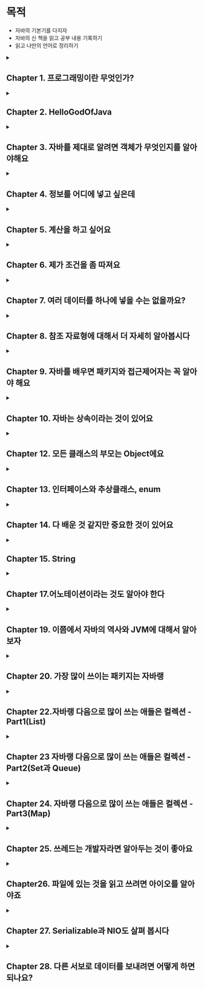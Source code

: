 # 목적

- 자바의 기본기를 다지자
- 자바의 신 책을 읽고 공부 내용 기록하기
- 읽고 나만의 언어로 정리하기

<details> 

<summary><h2> Chapter 1. 프로그래밍이란 무엇인가? </h2></summary>

- 클래스가 뭔가요?

클래스는 객체들의 정보를 갖고 있습니다. 클래스는 자바에서 가장 작은 단위로 상태와 행위를 보통 갖고 있습니다.

- 메소드가 뭔가요?

클래스 내에 행위를 정의하는 것입니다.

- 메소드의 매개 변수는 어디에 적어주나요?

메서드명 옆에 소괄호 안에 적어줍니다.

- 메소드 이름 앞에 꼭 적어 적어 줘야 하는 건 뭐죠?

반환 타입 입니다. int, String, 객체명 등이 있습니다.

- 클래스가 갖고 있어야 한다고 한 두가지가 뭐죠?

상태인 변수(들)과 행위인 메서드(들) 입니다.

- 메소드에서 결과를 돌려주려면 어떤 예약어를 사용해야 하나요?

return 변수명 혹은 식 을 통해 돌려줍니다. 다만 void일 경우 반환 값이 없는 것이기 때문에 return을 적지 않습니다.

</details>

<details>

<summary><h2>Chapter 2. HelloGodOfJava</h2></summary>

- main() 메소드의 메소드 이름 앞에는 어떤 예약어들이 들어 가나요? (순서대로 쓰세요)

public static void

- main() 메소드의 매개변수에는 어떤 값이 들어가나요?

(Strings[] args)

- 만약 여러분들이 만든 클래스에 main() 메소드가 없다면, java 명령어로 그 클래스를 수행할 수 있나요?

아니요

- System.out.println() 메소드는 어떤 용도로 사용하나요?

콘솔에 출력하기 위해 사용합니다.

- System.out.print() 메소드는 System.out.println() 메소드와 어떤 차이가 있나요?

println은 마지막에 \n 이 포함되어 있으며 println() 메서드가 여러개 enter누른것처럼 콘솔에 출력되지만, print()는 여러개가 있어도 콘솔에 한줄로 출력됩니다.

- // 는 무엇을 하는데 사용하는 기호인가요?

한줄 주석

- /* 로 시작하고, */로 끝나는 사이에 있는 소스들을 어떻게 되나요?

/*으로 시작하여 */으로 끝나는 주석은 블록 주석으로, 해당 블록 내의 모든 내용은 무시된다.

- 메소드를 선언할 때 반드시 꼭 있어야 하는 세가지는 무엇인가요?

리턴 타입, 메소드 이름, 메소드 내용

</details>

<details>

<summary><h2>Chapter 3. 자바를 제대로 알려면 객체가 무엇인지를 알아야해요</h2></summary>
- 클래스와 객체의 차이점을 말해 주세요

클래스는 청사진으로 자바에서 가장 작은 단위입니다. 이 클래스를 new 생성자를 통해 생성한 것을 객체라고 합니다.

- 객체를 생성하기 위해서 꼭 사용해야 하는 예약어는 뭐라고 했죠?

new 생성자

- 객체를 생성하기 위해서 사용하는 메소드 같이 생긴 클래스 이름에 소괄호가 있는 것을 뭐라고 하나요?

기본 생성자

- 메소드를 사용하기 위해서는 어떤 것을 만들어야 하나요?

객체

- 객체를 만드려면 어떤 예약어를 사용하고, 클래스의 무엇을 사용해야 하나요?

객체를 만들려면 new 생성자를 사용해야하고, 클래스에서 생성자 함수를 만들어야 합니다.
</details>

<details>

<summary><h2>Chapter 4. 정보를 어디에 넣고 싶은데</h2></summary>

<h3> 변수의 종류</h3>

- 지역 변수 → 메소드 내의 변수들(중괄호 내의 변수) → 지역 변수를 선언한 중괄호 내에서만 유효함
- 매개 변수 → 파라미터, 메소드에 넘겨주는 변수들(소괄호 내의 변수)
- 인스턴스 변수 → 클래스 내에 있지만 메소드 밖에 있는 변수들. (단 static이 없어야함)
- 클래스 변수 → 인스턴수 변수 앞에 static이 붙으면 클래스 변수

<h3>변수 명을 왜 나눌까?</h3>

위 네 개의 변수의 사용 용도가 다르고, 생명 주기가 다름

<h3>기본자료형</h3>

- 슷자형
    - 정수형 - byte(1), short(2), int(4), long(8), **char**
    - 소수형 - float(4), double(8)
- boolean

byte 타입은 왜 만들었을까요? → 데이터를 저장할 때, byte 값들을 조합해서 적은 공간에 보다 많은 내용을 저장하기 위해

byte : -128~127

정수형 이진법의 맨 앞은 양수와 음수를 나누기 위해 사용

맨 앞이 0이면 양수, 1이면 음수

|  | 2^6 | 2^5 | 2^4 | 2^3 | 2^2 | 2^1 | 2^0 | 결과값 |
| --- | --- | --- | --- | --- | --- | --- | --- | --- |
| byteMin | 1 | 0 | 0 | 0 | 0 | 0 | 0 | -128 |
| byteMax | 0 | 1 | 1 | 1 | 1 | 1 | 1 | 127 |

```java
Byte byteMin=-128;
        Byte byteMax=127;
        System.out.println("byteMin = "+byteMin); // - 128
        System.out.println("byteMax = "+byteMax); // 127

        byteMin--;
        byteMax++;
        System.out.println("byteMin = "+byteMin); // 127
        System.out.println("byteMax = "+byteMax); // -128
```

byteMin의 값을 2진수로 표현하면 1000_0000 에서 1을 뺀다면 0111_1111이 되고,

byteMax의 값을 2진수로 표현하면 0111_1111 에서 1을 더하면 1000_0000이 된다.

1 bit == 1자리

float(4byte) → 부호(1bit) + 지수(8bit) + 가수(23bit) = 32bit

double(8byte) → 부호(1bit) + 지수(11bit) + 가수(52bit) = 64bit

char 정의하는 방법 3가지 !! char는 unsigned이므로 음수를 저장하지 못함

- 알파벳 혹은 한글로 정의 → char case1 = ‘a’;
- 유니코드로 정의 → char case2 = ‘\u0097’
- 0~65535 안에서 숫자로 정의 → char case3 = ‘9100’

기본 자료형의 값을 할당하지 않으면? → 변수를 초기화할 때, 기본값으로 할당되어 있음. 단, 지역 변수로 사용할 경우 변수에 값을 할당하지 않으면 컴파일 되지 않음.
정수형의 기본값은 0임. 단 char는 \u0000 으로 빈칸임. boolean 기본값은 false

- 네가지 종류 변수는 어떻게 구분할 수 있나요?

변수 선언 위치에 지역 변수, 매개 변수, 인스턴스 변수를 구분하고, 인스턴스 변수 앞에 static을 선언하면 클래스 변수가 됩니다.

- int or long 자료형을 사용하면 되는데 byte 타입은 왜 만들었을까요?

byte 타입을 활용해서 동영상이나 이미지 저장을 할 때, 적은 공간에 보다 많은 내용을 저장할 수 있습니다.
</details>

<details>
<summary><h2>Chapter 5. 계산을 하고 싶어요</h2></summary>


소수형은 비트 연산이 불가능

A & B → 두 값이 모두 true여야 true 반환

A | B → 두 값이 모두 false여야 false 반환

A^B → 두 값이 달라야 true 반환

A조건 && B 조건이 있을 때, A조건이 false일 경우 B조건은 연산을 수행하지 않고 false 반환

모든 참조 자료형은 +연산만 가능. 해당 클래스에 있는 toString 메소드의 결과에 +연산을 하는 것

기본자료형 형 변환(casting)

* 작은 타입에서 큰 타입으로 형 변환할 때, 캐스팅해줄 필요가 없음
* 큰 타입에서 작은 타입으로 형 변환할 때, 명시적으로 캐스팅을 해주어야 함.
* 단, 큰 타입에서 작은 타입으로 형 변환할 때는 예상치 못한 값이 올 수도 있다.
  (ex. short shortValue = 256 → shortValue = (byte) 256 → shortValue의 값은 0이 나옴

❗️ 실제 돈을 계산하는 부분을 계산할 때에는 double이나 float을 절대 사용해서 안된다. 이런 중요한 계산이 필요할 때 BigDecimal이라는 클래스를 사용해야 한다.

</details>

<details>

<summary><h2>Chapter 6. 제가 조건을 좀 따져요</h2></summary>

switch 문장에서는 한번 조건을 만족시켜 줬다면, 그 다음 break가 올 때 까지, 어떤 case가 오든 상관 안하고 계속 무사 퉁과시킨다.

- 왜 이렇게 break를 쓰게 했을까?

비교 대상이 값에 범위에 있다면 if를 사용하겠지만, 특정 조건에 따른 처리를 해야 할 경우에는 switch문을 사용하면 좋다.

ex) 달력

```java
public class Calender {
    public void switchCalender(int month) {
        switch (month) {
            case 1:
            case 3:
            case
            case 5:
            case 7:
            case 8:
            case 10:
            case 12:
                System.out.println(month + " has 31 days");
                break;
            case 4:
            case 6:
            case 9:
            case 11:
                System.out.println(month + " has 01 days");
                break;
            case 2:
                System.out.println(month + " has 28 or 29 days");
                break;
            default
                ;
                System.out.println(month + " is not a month");
        }
    }
}
```

- 보통 default를 마지막에 두는데 꼭 마지막에 둬야 하나요?

문법상 정해진 것은 없지만, default를 중간에 둘 경우 원하지 않는 결과가 나올 수 있기에 마지막에 두는 것을 권장함.

switch를 통해 숫자를 비교할 때, 적은 숫자부터 증가시켜주는 것을 권장함.

반복문에서 continue와 break;

continue는 반복문 중괄호 시작으로 돌아감. 즉, 반복문 내에서 continue 하위의 부분을 생략

break는 반복문을 종료시킴 반복문의 마지막 중괄호 밖으로 나감.

</details>

<details>

<summary><h2>Chapter 7. 여러 데이터를 하나에 넣을 수는 없을까요?</h2></summary>

배열은 무조건 선언할 때 크기가 지정되어야 함. 이러한 단점을 보완한 것이 Collections임

배열을 선언한 후 출력하면 “타입이름@고유번호”순으로 출력된다. toString()이라는 메소드를 만들어주면 배열의 값들 출력 가능

[Ljava.lang.String.@1304e18c]

- [L : 가장 앞으로 “[”는 배열을 의미하며, L은 해당 배열은 참조 자료형이라는 의미
- java.lang.String : 해당 배열이 어떤 타입의 배열인지를 알려줌
- @1304e18c : 해당 배열의 고유 번호

참조 자료형 배열의 각각의 값은 초기화하지 않으면 null이 된다.

</details>

<details>

<summary><h2>Chapter 8. 참조 자료형에 대해서 더 자세히 알아봅시다</h2></summary>

* 참조자료형과 기본자료형의 차이는?
  참조 자료형은 new를 사용해서 객체를 생성해야 한다.(String 제외)

"+" 연산은 참조 자료형 중에서 String 클래스만 사용 가능하고 나머지는 클래스에서 사용할 수 없다.
다른 참조형이 사용할 수 있는 연산자는 값을 할당하기 위한 등호 오직 "=" 뿐이다.

기본 생성자는 자바에서 자동으로 만들어 준다. 하지만 다른 파라미터를 포함한 생성자를 만들어 둘 경우 기본 생성자는 자동으로 만들어지지 않기 때문에, 명시적으로 만들어 두어야 한다.

* 생성자는 왜 필요할까?
  이름에서 알 수 있듯이 객체를 생성하여 사용하기 위해 꼭 필요한 것이다. 객체를 생성하는 곳은 객체를 설계느느 클래스 내부가 아닌 다른 메서드(main 같은)의 내부이기 때문이다.

생성자를 클래스 내에 만들 때, 다른 메소드 아래 두어도 상관은 없지만, 암묵적인 약속 하에 필드, 생성자, 메소드 순으로 정의한다.

* Dto를 만들면 무슨 장점이 있을까? (아키텍처 관점 말고 자바 관점에서 생각해보자)

자바의 메서드를 선언할 때, 리턴 타입은 최대 한가지 이다. 즉, 복합적인 데이터를 리턴하려면 두 가지 방식이 있다. 여러 개의 데이터를 넣은 배열(or Collections)과 참조 자료형(객체)이다.
복합적인 데이터가 각각 다른 타입이라면 선택지는 객체를 만드는 것밖에 없다. 이렇게 만든 객체(0000DTO)가 리턴타입이 된다.

<h3>메소드 overloading</h3>
클래스의 생성자는 파라미터들을 서로 다르게 하여 선언이 가능하며 이는 메서드 오버로딩의 대표적인 예시 이다.
메소드 오버로딩은 메서드 이름만 같도록 하고, 파라미터만 다르게 하는 것을 의미한다.
(단, 파라미터의 타입과 개수가 같지만 파라미터의 이만 다르다면 같은 메소드로 인식한다.)

* 왜 메소드 오버로딩을 사용할까?

같은 역할을 하는 메소드는 같은 메소드 이름을 가져야 하지만, 파라미터가 다를 수 있기 때문이다. 예를 들어, System.out.println()을 할 때, 소 괄호 안에 인자가 달라도 그대로 출력이 되는 것은
메소드 오버로딩이 되어 있기 때문이다.
만약, 오버로딩이 불가하다면 printlnInt(), printlnLong() 등 이렇게 표현해야 하기에 더 불편하다.

* 메서드를 정의할 때, 리턴 뒤에 다른 구문을 넣으면 어떻게 될까?

```java
    pubic String getName(){
        String name="heo";
        return name;
        name+="king";
        }
```

unreachable statement 에러가 발생한다. 즉, 리턴 문장 이후 어떤 문장도 있으면 안된다.

* if문 안에 리턴 문장이 있을 경우

if문 안에 리턴 문장이 있을 경우, if 밖에 혹은 else구문을 통해 리턴을 만들어 두어야 한다. 보통 전자가 깔끔하다.

```java
    public String getSocialLogin(String providerId){
        if(providerId=="kakao"){
        return"kakao";
        }
        return"naver";
        }
```

<h3>static 메서드와 일반 메소드의 차이

static 메서드 안에서 변수를 활용하려면 static을 선언한 변수여야 한다.
(static은 클래스 변수를 사용하기 때문.)

객체는 여러개 생성하지만, 한 번만 호출되어야 하는 코드가 있다면 "static 블록"을 사용한다.

<h3><Pass by value, Pass by reference></h3>

Pass by value : 값만 전달한다 -> 호출되기 전과 후에 데이터가 변경되지 않음
Pass by reference : 값이 아닌 객체의 참조를 전달한다-> 호출한 메소드의 데이터에도 영향을 줌

기본 자료형은 **무조건** **"Pass By value"** 로 데이터를 전달한다.
참조 자료형은 **"Pass By reference"** 로 데이터를 전달한다.

```java
public class Reference {
    public void callPassByValue() {
        int a = 100;
        String b = "b";
        System.out.println("before passByValue");
        System.out.println("a = " + a);
        System.out.println("b = " + b);
        passByValue(a, b);
        System.out.println("after passByValue");
        System.out.println("a = " + a);
        System.out.println("b = " + b);
    }

    public void passByValue(int a, String b) {
        a = 1000;
        b = "change";
        System.out.println("in passByValue");
        System.out.println("a = " + a);
        System.out.println("b = " + b);
    }

    public void callByReference() {
        MemberDto member = new MemberDto("wonrok", 20);
        System.out.println("before passByReference");
        System.out.println("member = " + member);
        passByReference(member);
        System.out.println("after passByReference");
        System.out.println("member = " + member);
    }

    public void passByReference(MemberDto member) {
        member.setName("rokwon");
        member.setAge(27);
    }

    public static void main(String[] args) {
        Reference reference = new Reference();
        reference.callPassByValue();
        /*
        before passByValue
        a = 100
        b = b
        in passByValue
        a = 1000
        b = change
        after passByValue
        a = 100
        b = b
        */
        reference.callByReference();
        /*
        before passByReference
        member = MemberDto{name='wonrok', age=20}
        after passByReference
        member = MemberDto{name='rokwon', age=27}
         */
    }
}

```

pass by value는 값을 전달하는 작업이고, 호출되기 전과 후에 데이터가 변경되지 않는다.
-> 모든 기본 자료형은 pass by value이다.
pass by reference는 값이 전달되면, 호출한 메소드의 데이터에도 영향이 있다.
-> 참조자료형은 값이 아닌 참조가 전달되는 pass by reference이다.

파라미터를 여러개 넣어 주는 신기한 방법

```java
public void getMemberName(String...names){...}
```

</details>

<details>

<summary><h2>Chapter 9. 자바를 배우면 패키지와 접근제어자는 꼭 알아야 해요</h2></summary>

### 패키지의 제약사항

- 소스의 가장 첫 줄에 있어야만 한다.
- 패키지 선언은 소스 하나에는 하나만 있어야 한다.
- 패키지 이름과 위치한 폴더 이름이 같아야 한다.
- 패키지 이름을 java로 시작해서는 안된다. → Prohibited package name 에러 메세지

### 패키지 이름을 지정할 때 유의점

- 패키지 이름은 모두 소문자로 지정해야 한닫는 약속
- 자바의 예약어를 사용해서는 안됨
  ex) int, static

### 접근 제어자

- public : 누구나 접근 가능
- protected : 같은 패키지 내 or 상속받은 경우 가능
- package-priavte(default) : 같은 패키지 내 접근 가능
- private : 해당 클래스만 접근 가능

</details>

<details>

<summary><h2>Chapter 10. 자바는 상속이라는 것이 있어요</h2></summary>

## 상속

자식 클래스의 생성자가 호출되면, 자동으로 부모 클래스의 매개 변수 없는 생성자가 실행됨

super()을 사용하면 부모 클래스의 생성자를 호출한다는 것을 의미한다.

자바는 부모의 매개변수가 없는 기본 생성자를 찾는 것이 기본이기에, 부머 클래스에 매개 변수가 있는 생성자만 있을 경우에는 super()을 이용해서 부모 생성자를 꼭 호출해야 한다.

## 메소드 오버라이딩(Overriding)

- 메소드 오버라이딩은 부모 클래스의 메소드와 동일한 시그니처를 갖는 자식 클래스의 메소드를 재정의할 때 사용함
- 자식 클래스 생성자는 부모 클래스의 디폴트 생성자를 찾지만, 오버라이딩 된 메소드는 재정의한 메소드만 호출함
- 오버라이딩 된 메소드는 부모 클래스와 동일한 리턴 타입을 가져야 함.
- 오버라이딩 된 메소드의 접근 제어자는 부모 클래스에 있는 메소드와 달라도 되지만, 접근 권한이 확장된 경우에만 허용되고, 축소될 경우 컴파일 에러가 발생함.
  (public > protect > packge-private > private, 오른쪽으로 갈수록 축소됨)

만약 자식 클래스에서 리턴 타입을 바꾼다면 “return type String is not compatible with void” 에러를 만난다. 부모클래는 void인데 자식클래스에서 String을 리턴했다고
알려주며 에러를 알려준다.

### 형 변환(casting)

참조 자료형은 자식 클래스의 타입을 부모 클래스의 타입으로 형 변환하면 부모 클래스에서 호출할 수 있는 메소드들은 자식 클래스에서도 호출할 수 있으므로 전혀 문제가 안되기에 형 변환을 명시적으로 해줄 필요가 없다.

자식 클래스를 부모 클래스로 형 변환은 보통 안되지만 예외사항이 1개 있다.

자식 타입으로 선언한 변수를 부모 타입으로 업캐스팅을 한 경우, 이 변수는 다시 자식 타입으로 다운캐스팅이 가능하다.

instancof를 활용하여 객체의 타입을 확인할 수 있으며, 조건절로 확인을 할 때는 가장 하위에 있는 자식 타입부터 확인해야 한다.(부모 타입도 true라는 결과를 제공하기 때문)

### 다형성

(형 변환을 하더라도, 실제 호출되는 것은 원래 객체에 있는 메소드가 호출된다)
<br></br>
하나의 인터페이스나 클래스를 여러 가지 타입으로 사용할 수 있는 능력을 의미합니다. 다형성을 이용하면 동일한 코드를 사용하여 다양한 객체를 처리할 수 있으며, 코드의 재사용성과 유연성을 높일 수 있습니다.

</details>

<details>

<summary><h2>Chapter 12. 모든 클래스의 부모는 Object에요</h2></summary>

아무런 상속을 받지 않는다면, Obejct 클래스를 상속받은 것이다.

자바는 다중 상속을 받을 수는 없지만, 여러 단계로 상속을 받을 수는 있다.

## 왜 Object를 상속하도록 했을까?

‘클래스라면 이정도의 메서드는 있어야지’ 인 것 같다.
ex) toString(), equals(), hasCode, getClass()

**equals() 메소드를 오버라이딩 할 때에는 hashCode() 메소드도 같이 오버라이딩 해야 한다는 것이다. equlas()를 통해 객체가 서로 같다고 이야기 할 수는 있지만, 그 값이 같다고 해서 그 객체의 메모리 주소값이 같지는 않다. 같은 hashCode() 메소드 결과를 갖도록 hashCode() 메소드도 재정의 해줘야 한다.**

hascode() 메소드는 기본적으로 객체의 메모리 주소를 16진수로 리턴한다.

만약 두 객체가 동일하다면 hashCode() 값은 무조건 동일해야 한다.

자바 API 문서에서는 hashCode() 메소드를 재정의할 때 다음과 같은 조건을 따라야 한다고 명시했다.

- 자바 애플리케이션이 수행되는 동안 어떤 객체에 대해 이 메소드가 호출될 때에는 항상 동일한 int 값을 리턴해 주어야 한다.(단, 자바를 실행할 때마다 같은 값일 필요는 없다.)
- 어떤 두 객체에 대하여 equlas() 메소드를 사용하여 비교한 결과 true라면, 두 객체의 hashCode() 메소드를 호출하면 동일한 int값을 리턴해야 한다.
- 두 객체를 equals() 메소드를 사용하여 비교한 결과 false를 리턴했다고 해서, hashCode() 메소드를 호출한 int 값이 무조건 다를 필요는 없다. 하지만, 이 경우에 서로 다른 int 값을 제공하면 hashtable의 성능을 향상시키는데 도움이 된다.

[equlas()와 hashCode()](https://velog.io/@wlsgur1533/equals%EC%99%80-hashCode)

</details>

<details>

<summary><h2>Chapter 13. 인터페이스와 추상클래스, enum</h2></summary>

방법론

- 분석
- 설계
- 개발 및 테스트
- 시스템 릴리즈

## 인터페이스와 추상클래스

인터페이스와 abstract 클래스를 사용하는 이유

- 설계시 선언해 두면 개발할 때 기능 구현에만 집줄할 수 있음
- 개발자의 역량에 따른 메소드의 이름과 매개 변수 선언의 격차를 줄일 수 있음
- 공통적인 인터페이스와 abstract 클래스를 선언해 놓으면, 선언과 구현을 분리할 수 있음.

설계 단계에서 인터페이스만 만들어 놓고, 개발 단계에서 실제 작업을 수행하는 메소드를 만들면 설계 단계의 산출물과 개발 단계의 산출물이 보다 효율적으로 관리됨.

abstact 클래스는 내부에 abstac로 선언된 메소드가 0개 이상 있으면 된다.

abstact로 선언된 메소드가 1개 이상이라면 클래스명 앞에 abstact를 선언해줘야 한다.

### final

final의 역할은 두 가지 있음

- final 변수 : 더 이상 바꿀 수 없다.
- final 메소드 : 더 이상 오버라이딩 할 수 없다.
- 클래스 :  더 이상 상속받을 수 없다. (ex. String)

인터페이스 내부에 final 메소드 선언은 불가함.

## enum 클래스라는 상수의 집합

enum을 선언하면 ‘이 객체는 상수의 집합이라는 것을 명시적으로 나타내는 것’
(상수는 대문자를 사용하고 띄어쓰기를 ‘_’로 사용)

enum 클래스의 부모는  java.lang.Enum이다.

protect Enum(String name, int ordinal) 라는 부모 생성자가 있으며, name은 상수 이름, ordinal은 상수가 선언된 순서로 0부터 증가한다.

enum 클래스는 개발자들이 Object 클래스 중 4개의 메소드를 오버라이딩 하지 못하게 했다.

그 중 equlas()와 hashCode()는 사용해도 되지만, clone()과 finalize() 메소드는 사용하면 안된다.

toString() 메소드만 유일하게 final이 선언되지 않아 오버라이딩이 가능하다. 부모 클래스인 Enum 클래스에 선언되어 있는 메소드 중 compartTO(E e)는 순서(ordinal) 차이를 리턴한다.

## 정리

인터페이스와 abstract 클래스는 클래스의 골격을 잡아주고, 메소드를 선언해 놓을 때 매우 유용하게 사용할 수 있다.

### 추상클래스와 인터페이스 차이

목적과 사용법 : 추상클래스는 공통의 특성을 가진 클래스들의 베이스로 사용되며 abstract가 선언된 메서드만 자식이 재정의 하면 된다. 인터페이스는 클래스들이 어떤 동작을 수행 할지를 설계 단계에서 정의하고, 클래스가 해당 인터페이스를 구현한다면 인터페이스가 정의한 메서드를 재정의하도록 강제합니다.

상속 : 추상 클래스는 다중 상속이 불가하지만, 인터페이스는 다중 구현이 가능합니다.

정의 : 추상클래스는 abstract가 붙지 않은 메소드를 정의할 수 있지만, 인터페이스는 메서드 정의를 할 수 없습니다.

마지막으로 추상클래스는 final 메소드를 선언할 수 있지만, 인터페이스는 final 메소드를 선언할 수 없습니다.

</details>

<details>

<summary><h2>Chapter 14. 다 배운 것 같지만 중요한 것이 있어요</h2></summary>

자바에서 예외는 “우리가 예상한, 혹은 예상치도 못한 일이 발생하는 것을 미리 예견하고 안전장치를 하는 것”

## try-catch

예외가 발생하지 않는 경우 → try 내에 모든 문장이 실행되고 try-cacth 이후 내용이 실행됨

예외가 발생하는 경우 → try내에서 예외가 발생한 지점 이후부터 실행이 안되고, cacth 내용이 실행된 후에 try-cacth 이후 내용이 실행

try 내부에서 변수를 선언하였는데, 에러가 터질 경우 → ‘cannot found symbol’ 에러 호출

catch는 여러개 사용 가능

### finally

try-catch 구문에서 예외가 터지든 안터지든 finally 구문은 무조건 실행 됨

모든 예외의 부모 클래스는 java.lang.Exception 클래스다.

모든 예외의 할아버지는 java.lang.Throwable 클래스다.

그래서 Excetpion으로 catch하는 것은 catch중 마지막에 두어야 한다.

## 예외의 종류

- checked exception
- error
  - 자바 프로그램 밖에서 발생한 예외
  - 서버의 디스크 고장
  - 메인보드가 맛이 감
  - 자바 프로그램이 제대로 동작하지 못하는 경우
- runtime exception
  - 미리 감지하지 못했을 때 발생
  - RuntimException을 확장한 예외들 (ex. NPE)
  - 컴파일에 체크를 하지 않기 때문에 unchecked exception 이라고도 부름

### Error와 Exception의 차이

- 프로그램 안에서 발생하면 exception, 밖에서 발생하면 error
- 프로그램이 멈추면 error, 계속 실행할 수 있으면 excetpion
- 프로세스에 영항을 주면 error, 쓰레드에 영향을 주면 exception

## Throwable 클래스

### 생성자

- Throwable()
- Throwable(String message)
- Throwable(String message, Throwable cause)
- Throwable(Throwable cause)

### 자주 사용하는 메소드

- getMessage()
  - 예외 메시지를 String 형태로 받음
  - 예외가 출력되었을 때, 어떤 예외가 발생되었는지 확인하기에 유용함
  - 메시지를 활용하여 별도의 예외 메시지를 사용자에게 보여주기 좋음
  - ex) null
- toString()
  - 예외 메시지를 String 형태로 제공 받음
  - getMessage() 메소드보다는 약간 더 자세하게, 예외 클래스 이름도 같이 제공
  - ex)null \n java.lang.NullPointerExcetpion
- printstackTrace()
  - 가장 첫 줄에는 예외 메시지를 출력
  - 두 번째 줄부터는 예외가 발생하게 된 메소드들의 호출 관계(스택 트레이스)를 출력
  - ex)null \n java.lang.NullPointerExcetpion \n ~~~~~(많음)

## throws

내부 메소드에서 throws를 했다면 외부 메소드에서도 throws를 해야함.

혹은 내부 메소드를 try~catch로 잡아도 상관없음

[Java Excetpion Strategey](https://stackify.com/best-practices-exceptions-java/)

</details>

<details>

<summary><h2>Chapter 15. String</h2></summary>

> public final class String extends Object implements Serializable, Comparable<String>, CharSequence
>

final이 선언되어 있는 것을 보니 더이상 확장할 수 없음을 알 수 있다.

- Serializable 인터페이스는 구현해야 하는 메소드가 하나도 없다. 🤔? 인터페이스를 구현한다고 선언해 놓으면, 해당 객체를 파일로 저장하거나 다른 서버에 전송 가능한 상태가 된다.
- Comparable 인터페이스는 compareTo()라는 메소드 하나만 선언되어 있다. 이 메소드는 equals() 메소드와 다른 점은 리턴 타입이 int다. 객체의 순서를 처리할 때 유용하게 사용된다.
- CharSequence 인터페이스는 해당 클래스가 문자열을 다루기 위한 클래스라는 것을 명시적으로 나타내는 것이다. (StringBuilder와 StringBuffer 클래스도 이 인터페이스를 구현해 두었다.)

## String 생성자

String(byte[] bytes)

String(byes[] bytes, String charsetName)

글자가 깨지는 현상을 방지하기 위해 byte 배열로 생성할 때 사용한 캐릭터 셋을 문자열로 다시 전활할 때에도 동일하게 사용해야 한다.

null = 객체에 초기화가 되어 있지 않을 때 발생

null을 체크하는 습관 필요

## 메소드

- lenght() → 길이
- isEmpty() → 값이 비어있는지
- equlasIgnoreCase(String another) → 대소문자 구분하지 않고 두 개의 값이 같은지 확인
- startsWith(String prefix) → 파라미터 값으로 시작하는지 확인
- endWith(String suffix) → 파라미터 값으로 끝나는지 확인
- matches(String regex)
- conatins(CharSquence c)
- indexOf(~~) → 가장 왼쪽부터 문자열이나 char를 찾음 (못찾으면 -1 리턴)
- lastIndexOf(~~) → 가장 오른쪽부터 문자열이나 char를 찾음
- subString(int beginIndex, int endIndex) → beginIndex이상 endIndex미만 문자열을 잘라 리턴함
- split(String regex) → 정규표현식에 맞추어 문자열을 잘라 String 배열로 리턴
- trim() → 문자열 맨 앞과 맨 뒤의 공백 제거 후 문자열 리턴
- replace(CharSequence target, CharSequence replacement) → 해당 문자열에 있는 target과 같은 값을 replacement 값으로 대체
- replaceAll(String regex, String replacement) → 해당 문자열 내용 중 regex에 포현된 정규표현식에 포함되는 모든 애용을 replacement로 대체
- toLowerCase()
- toUpperCase()

자바에는 Constant Pool 존재 → String의 경우 동일한 값을 갖는 객체가 있으면, 이미 만든 객체를 재사용함

String은 불변임 → +로 다른 스트링을 더해줄 경우 기존 String 객체는 버려지고 연산이 수행된 새로운 객체가 만들어 지는 것임 → 이를 보완하는 것이 StringBuffer와 StringBuilder임

StringBuffer은 Thread-safe하지만, StringBuilder는 Thread-safe하지 않음

</details>

<details>

<summary><h2>Chapter 17.어노테이션이라는 것도 알아야 한다</h2></summary>

## 어노테이션을 위한 메타 어노테이션

### @Target

어노테이션을 어떤 것에 적용할 것인가?
FIELD, METHOD, TYPE

### @Retention

얼마나 오래 어노테이션의 정보를 유지할 것인가?
SOURCE : 컴파일 시 사라짐
CLASS : 컴파일러에 의해 참조 가능. 하지만, 가상 머신에서 사라짐
RUNTIME : 가상 머신에 의해 참조 가능

### @Documented

Javadocs API 문서에 포함되어 있다는 뜻

### @Inherited

모든 자식 클래스에서 부모 클래스의 어노테이션을 사용 가능하다는 뜻

## 어노테이션은 왜만들어 졌을까?

어노테이션이 만들어지기 전까지는 모든 자바 애플리케이션의 설정을 xml이나 properties 라는 파일에 저장했는데 이로 인해, 복잡해지고 설정이 어디에 쓰이는지 이해하려면 오랜 시간이 소요되었다. 어노테이션은 이러한 문제를 일부 해결해 주었다.

</details>

<details>

<summary><h2>Chapter 19. 이쯤에서 자바의 역사와 JVM에 대해서 알아보자</h2></summary>

javac라는 명령어로 컴파일을 한다는 것은 개발자가 만든 java파일을 어떤 OS에서도 수행할 수 있도록 바이트 코드로 변화한 파일(.class)을 만든 것 뿐임

컴퓨터가 알아먹을 수 있도록 변환 작업이 필요한데 이것을 JIT 컴파일러가 하는 것
(JVM → 기계 코드)

JIT 컴파일러 : 명칭이 컴파일러 이지만, 실행시에 적용 되는 기술로 동적 변환 하는 것이다.

HotSpot Client Compiler : CPU 코어가 하나 뿐인 사용자를 위해 만들어짐
→ 애플리케이션 시작 시간을 빠르게 하고, 적은 메모리를 점유함

JVM은 개발자가 작성하 자바 프로그램이 수행되는 프로세스를 의미한다.

JVM 내에서 메모리를 관리 해주는 것을 GC로 부른다.

GC

- Young - Eden과 Survivor 영역 존재
  - Edan 영역에서 객체가 생성됨
  - Edan 영역이 가득 차면 살아있는 객체만 Survivor 영역으로 복사 후 Edan 영역을 다시 채움
  - Survivor 영역이 꽉 차면 또 다른 Survivor 영역으로 객체가 복사됨. 이 때 Edan 영역에 있는 객체들 중 살아있는 객체들도 다른 Survivor 영역으로 감.
    (Survivor 영역의 둘 중 하나는 반드시 비어있음)
- Old
  - 오래 살아있는 객체들은 Old duddurdmfh dlehd
- Perm
  - 클래스나 메소드에 대한 정보가 쌓임
    (이 곳에 저장되는 데이터는 많지만 위 2개가 핵심)

GC 종류

- Serial GC (사용 x)
- Parallel Young Generation Collector
- Parallel Old Generation Collector
- Concurrent Mark & Sweep Collector
- G1

</details>

<details>

<summary><h2>Chapter 20. 가장 많이 쓰이는 패키지는 자바랭</h2></summary>

자바의 패키지 중에서 유일하게 java.lang 패키지에 있는 클래스들은 import를 안해도 사용 가능함

래퍼 클래스

parse타입이름() → 기본 자료형을 리턴

valueOf() → 참조 자료형을 리턴

**객체를 출력할 때 toString()을 사용하는 것보다 valueOf() 메소드를 사용하는 것이 훨씬 안정적임**

obj = null;

toString → NPE

valoueOf → null → StringBuilder로 변환해서 string 덧셈 연산을 가능하게 해줌

</details>

<details>

<summary><h2>Chapter 22.자바랭 다음으로 많이 쓰는 애들은 컬렉션 - Part1(List)</h2></summary>

java.util.Collections

순서가 있는 목록 List

- ArrayList : 확장 가능한 배열, Thread-safe 하지 않음 (기본 크기는 10)
- Vector : 확장 가능한 배열, Thread-safe 함
- Stack : Vector를 확장한 LIFO 방식의 컬렉션

순서가 중요하지 않는 Set

먼저 들어온 것이 먼저 나가는 Queue

key-value으로 저장되는 Map (별도의 인터페이스로 선언됨)

ArrayList 메소드

배열.lenght = 배열의 저장 공간의 개수

collection.size() = 들어가 있는 데이터의 개수

remove(Object o) : 객체와 동일한 첫번째 데이터만 삭제

remove(Collections<?> c) : 매개변수로 넘어온 컬렉션에 있는 데이터와 동일한 모든 데이터를 삭제

trimToSize() : 컬렉션 객체 공간의 크기를 데이터의 개수만큼 변경함
(사용하지 않는 공간을 없애버림)

</details>

<details>

<summary><h2>Chapter 23 자바랭 다음으로 많이 쓰는 애들은 컬렉션 - Part2(Set과 Queue)</h2></summary>

Set은 순서와 상관 없이, 어떤 데이터가 존재하는지 확인하기 위한 용도로 사용

- HashSet : 순서가 전혀 필요 없는 데이터를 해시 테이블에 저장. 가장 성능 좋음
- TreeSet : 저장된 데이터의 값에 따라 정렬되는 Set. red-black 트리 타입으로 저장되며, HashSet보다 성능이 약간 느림
- LinkedHashSet : 연결된 목록 타입으로 구현된 해시 테이블에 데이터를 저장. 저장된 순서에 따라 값이 정렬. 성능이 가장 느림

HashSet 디폴트 생성자는 데이터를 저장할 수 있는 16개의 공간과 0.75의 로드 팩터를 갖는 객체를 생성함

(로드 팩터 = 데이터의 개수/저장 공간)

데이터의 개수가 로드팩터보다 커진다면 저장 공간의 크기는 증가되고, 해시 재정리 작업(refresh)을 해야함. 이는 성능에 영향을 줄 수 있다. 로드 팩터 값이 클수록 공간은 넉넉하지만 데이터를 찾는 시간은 증가한다.

Queue는 먼저 들어온 요청을 먼저 처리하기 위해 사용

LinkedList 클래스가 구현한 인터페이스 중 Deque가 있음

LinkedList는 배열과 다르게 미리 공간을 만들지 않음 → 각 데이터들이 앞뒤로 연결되는 구조이기 때문

addFirst(), addLast(), removeFirst(), removeLast()

</details>

<details>

<summary><h2>Chapter 24. 자바랭 다음으로 많이 쓰는 애들은 컬렉션 - Part3(Map)</h2></summary>

Map은 key와 value로 이루어져 있음

HashMap(성능 좋음), TreeMap(정렬 보장), LinkedHashMap이 있음. 그리고 Hashtable이 있음

Hashtable 클래스는 Map 인터페이스를 구현하긴 했지만 다른 점이 있음

- Map은 Collection view를 사용하지만, Hashtable은 Enumeration 객체를 통해 데이터를 처리함
- Map은 키, 값, 키-값 쌍으로 데이터를 순환하여 처리할 수 있지만 Hashtable은 이 중 키-값쌍으로 데이터를 순환하여 처리할 수 없다.
- Map은 이터레이션을 처리하는 도중에 데이터를 삭제하는 안전한 방법을 제공하지만, Hashtable은 그러한 기능을 제공하지 않는다.

HashMap은 key값에 null이 저장 가능하지만 Hashtable은 불가능하고, HashMap은 thread-safe하지 않지만, Hashtable은 thread-safe하다.

Map으로 끝나는 클래스들은 여러 쓰레드에서 동시에 접근하여 처리할 필요가 있을 때에는  다음과 같이 선언해야함

```java
Map m = Collections.syschronizedMap(new HashMap(...));
```

HashMap 디폴트 생성자는 16개의 저장 공간을 갖는 HashMap 객체를 생성한다. 하지만, 그 보다 더 많은 데이터를 담는 경우 초기 크기를 지정해주는 것을 권장함.

HashMap의 키는 기본형, 참조형 모두 가능 → 키를 객체로 할 경우 hashCode() 메소드와 equals() 메소드를 잘 구현해 두어야 함.

HashMap에 객체가 들어갈 경우, hashCode() 메소드 결과 값에 따른 버켓(목록)형태의 바구나기 만들어짐. 만약 서로 다른 키가 저장되었는데, hashCode()가 동일하다면, 이 버켓에 여러 개의 값이 들어갈 수 있다. 버켓에 들어간 목록에 데이터가 여러 개일 경우, get() 메소드가 호출되면 객체의 equals() 메소드를 호출하여 동일한 값을 찾게 된다.

Map에서는 데이터를 추가한다가 아니라 넣는다고 표현 → put()

Map은 key가 중복되지 않는 것이 중요 → 데이터를 저장한 순서대로 결과를 출력하지 않음

TreeMap은 저장하면서 키를 정렬한다. (숫자 > 알파벳 대문자 > 알파벳 소문자 > 한글)

</details>

<details>

<summary><h2>Chapter 25. 쓰레드는 개발자라면 알아두는 것이 좋아요</h2></summary>

(자바의 쓰래기 객체를 청소하는 GC 관련 쓰레드는 아무런 쓰레드를 생성하지 않아도 JVM을 관리하기 위한 쓰레드다.)

쓰레드는 왜 만들까?

프로세스 하나가 동작하려면 많은 자원이 필요하다. 하나의 작업을 동시에 수행하기 위해 여러 프로세스를 띄우려면 각각 메모리를 할당해주어야 하는데 JVM의 기본 옵션은 32MB~64MB의 물리 메모리를 점유한다. 반면 쓰레드는 1MB 이내의 메모리를 점유하기에 더 효율적이다.

결과적으로 보다 빠른 처리를 할 필요가 있을 때, 쓰레드가 더 효율적임

## Runnable 인터페이스, Thread 클래스

Thread 클래스는 Runnable 인터페이스를 구현한 클래스로 모두 java.lang 패키지에 있음

Runnable 인터페이스의 유일한 메서드 run() : 쓰레드가 시작되면 수행되는 메서드 (void)

쓰레드가 수행되기 위해 우리가 구현해야하는 메소드는 run() 메소드다

하지만 쓰레드를 시작하는 메소드는 start() 메소드다

쓰레드를 사용하는 방법 2가지

![img.png](imgs/ThreadHierarchy.png)

```java
# case 1
RunnableSample runnable = new RunnableSample();
new Thread(runnable).start();

# case 2
ThreadSample thread = new ThreadSample();
thread.start()
```

왜 두 가지를 제공할까?

1. 자바에서 Thread 클래스를 상속해야만 쓰레드로 구현할 수 있음
2. 자바는 다중 상속이 불가능
3. 인터페이스는 여러 개의 인터페이스를 구현해도 문제가 발생하지 않음

결론 → 쓰레드 클래스가 다른 클래스를 확장할 필요가 있을 때는 Runnable 인터페이스를 구현하면 되고, 그렇지 않은 경우 Thread 클래스를 상속받아 사용

### run() / start()

start() 메서드를 통해 쓰레드를 시작했다는 것 → 프로세스가 아닌 하나의 쓰레드가 JVM에 추가하여 실행 → 순서를 보장하지 않음

쓰레드의 이름 Thread-n은 쓰레드가 생성된 순서에 따라 증가한다. 사용자가 이름을 지정할 수 있고, 이름이 겹친다 해도 예외나 에러가 발생하지는 않음.

![img_1.png](imgs/ThreadConstrcutors.png)

target → 매개 변수로 받은 target 객체의 run()메소드를 수행하는 쓰레드 생성

name → 쓰레드의 이름을 개발자가 붙이는 것

group → 쓰레드를 생성할 때 묶어서 생성 가능

stackSize → 해당 쓰레드의 크기(쓰레드에서 얼마나 많은 메소드를 호출하는지, 얼마나 많은 쓰레드가 동시에 처리되는지 JVM이 실행되는 OS 플랫폼에 따라 달라서 무시될 수도 있음)

### sleep()

Thread 클래스에 static 메소드가 많이 있는데, 이는 해당 쓰레드를 위해 존재하는 것이 아니라, JVM에 있는 쓰레드를 관리하기 위한 용도가 많음 → 그중 하나가 sleep()

쓰레드는 JVM이 해당 쓰레드가 끝날때 까지 기다린다. → 기다리지 않으면 JVM이 안끝남 → 항상 쓰레드를 사용하면 종료하도록 설계해야함

Thread.sleep(long ms)를 사용할 때 항상 try-catch 구문으로 묶어주어야함. sleep() 메소드는 InterruptedException을 던질 수 있기 때문

- 쓰레드의 우선순위(priority) 존재 → 기본 값(5) 권장(마음대로 정하다 장애로 연결될 수 있음)
  - 만약 쓰레드의 우선순위를 정한다면 숫자보다 상수를 이용할 것
    - MAX_PRIORITY - 가장 높은 우선 순위(10)
    - NORM_PRIORITY - 일반 쓰레드 우선 순위(5)
    - MIN_PRIORITY - 가장 낮은 우선 순위(1)
- Demon 쓰레드 → 해당 쓰레드가 시작 되기 전에 선언해야함(쓰레드 시작 후 데몬으로 지정 불가)
  데몬쓰레드로 지정하면 쓰레드가 수행되고 있든, 수행되지 않고 있든 상관없이 JVM이 끝날 수 있음

데몬 쓰레드는 왜 사용할까?

ex) 모니터링하는 쓰레드를 별로로 띄워 모니터링 → 주요 쓰레드가 종료되어야 모니터링 쓰레드 종료 → 모니터링 쓰레드가 데몬쓰레드가 아니면 종료가 안됨

이렇게 부가적인 작업을 수행하는 쓰레드를 선언할 때 데몬쓰레드 사용

### join()

쓰레드가 종료될 때까지 기다리는 메소드

join(long mills)를 사용하면 특정 시간만큼 기다리는 메소드

### interupt()

현재 수행중인 쓰레드를 중단시키는 메소드

그냥 중단시키는 것이 아니라 InterruptedExcetpion을 발생시키면 중단시킴 (sleep(), join() 메소드에서 발생한다고 했던 예외)

보통 대기 상태를 만드는 메소드가 호출되었을 때는 interrupt() 메소드를 사용 가능

만약 쓰레기 시작 전이나 종료된 상태에서 interrupt()를 사용한다면 예외나 에러 없이 다음 문장으로 넘어감

### isInterrupted()

run() 메소드가 정상적으로 종료되지 않고, interrupt() 메소드의 호출을 통해 종료되었는지 확인

interrupt() → 자신의 쓰레드를 중지시킴

isInterrupted() → 다른 쓰레드가 interrupt()에 의해 중지되었는지 확인

### stop()

안정상의 이유로 deprecated 됨

### synchronized

자바의 예약어

어떤 클래스나 메소드가 쓰레드에 안전(Thread-safe)하려면 synchronized를 사용해야만 한다.

하나의 데이터를 동시에 접근하려고 할 때 문제가 생김 → 변경을 갖고 있는 메서드가 인스턴스 변수를 수정하려고 할 때 생기는 문제임

사용법 2가지

- 메소드 자체를 synchronized로 선언(synchronized method)
- 메소드 내의 특정 문장만 synchronized로 감싸는 방법(synchronized statements)

```java
public synchronized void plus(int num) {
		amount += num;
} 
```

```java
public void plus(int num) {
   synchronized (this) {
	      amount += num;
   }
}
```

synchronized (this) 부분에 this는 잠금 처리를 위한 객체

synchronized → 하나의 객체를 사용하여 블록 내의 문장을 하나의 쓰레드만 수행하도록 하는 것

각자 다른 변수(공유데이터)에 접근하고 싶다면 각각 다른 lock을 설정해야함.

주의할점

synchronized는 여러 쓰레드에서 하나의 객체에 있는 인스턴스 변수를 동시에 접근할 때 발생할 수 있느 ㄴ문제를 해결하기 위해 필요한 것임. → 다른 객체에 다른 인스턴스 변수를 접근할 때는 필요 없음

StringBuffer → 주요 데이터 처리를 synchronized로 감싸고 있음 = Thread-safe하다 → 여러 쓰레드에하나의 문자열 객체를 공유해야 하는 경우에 사용

StringBuilder → synchronized로 감싸고 있지 않음 = Thread-safe 하지 않다 → 여러 쓰레드에서 공유할 일이 없을 때 사용

### Object 클래스에 선언된 쓰레드 관련 메소드

- wait(long timeout) - 다른 쓰레드가 Object 객체에 대해 notify() or notifyAll() 할 때 까지 쓰레드를 대기하거나 파라미터에 지정한 시간만큼 대기함
- notify() - Obejct 객체의 모니터에 대기하고 있는 단일 쓰레드를 깨움
- notifyAll() → Object 객체의 모니터에 대기하고 있는 모든 쓰레드를 깨움

### ThreadGroup

쓰레드의 관리를 용이하게 하기 위한 클래스 - 트리구조

enumerate()  메소드는 해당 쓰레드 그룹의 포함된 쓰레드나 쓰레드 그룹의 목록을 매개변수로 넘어온 배열에 담는다. 이 메소드의 리턴 값은 배열에 저장된 쓰레드 개수다

따라서, 쓰레드 그룹에 있는 모든 쓰레드의 객체를 제대로 담으려면 activeCount() 메소드를 통해 현재 실행중인 쓰레드의 개수를 정확히 파악한 후, 그 개수만큼의 배열을 생성하면 된다.

### ThreadLocal

만약 쓰레드 별로 서로 다른 값을 처리해야 하는 경우에 사용

재네릭하게 되어 있는 클래스 → 사용하기 위해 고유하게 사용할 데이터 타입을 지정해줘야 함

- ThreadLocal에 저장된 값은 해당 쓰레드에서 고유하게 사용 가능
- ThreadLocal 클래스의 변수는 private static final로 선언
- 사용이 끝난 후에는 remove() 메소드를 호출해주는 습관을 가져야 한다.

### volatile

각 쓰레드에서 수행되는 변수의 값을 반복적으로 참조하게 될 경우, “메인 메모리”에 저장되는 것이 아니라 “CPU 캐시”에 저장되고 참조된다.

private volatile int num = 0; 처럼 사용

volatile을 남발하면 성능 저하를 야기함

volatiled → 내가 갖고 있는 volatile 변수가 바뀌었어. 너도 이거 쓰니까 바꿔

쓰레드가 동일한 객체의 인스턴스 변수에 대해 데이터문제가 발생하는 이유: JIT컴파일러가 최적화를 수행하기 때문 → 쓰레드가 보다 빠르게 수행할 수 있도록 변수를 캐시에 두고 최적화가 되어서 발생하는 문제를 해결하기 위함.

</details>

<details>

<summary><h2>Chapter26. 파일에 있는 것을 읽고 쓰려면 아이오를 알아야죠</h2></summary>

java.io 패키지에 있음

JVM 기준으로 Input과 Output이라는 것!

바이트 기반의 데이터를 처리하기 위해 여러 종류의 스트림이라는 클래스를 제공함.

(Stream : 끊기지 않는 연속적인 데이터)

InputStream : 읽는 작업 / OutputStream : 쓰는 작업

char 기반의 문자열로만 되어 있는 파일은 Reader와 Writer 클래스로 처리

Java 1.4부터 빠른 I/O를 위해 NIO(New I/O) 추가 → 스트림 기반이 아닌, 버퍼와 채널 기반으로 데이터 처리

Java 7부터 NIO2 추가

## File

클래스 이름은 파일이지만, 정확하게는 파일 및 **파일의 경로 정보**를 통제하기 위한 클래스

객체를 생성하여 데이터를 처리

- 생성항 파일 객체가 가리키고 있는 것이 존재하는지, 파일인지 경로인지, 읽거나 쓰거나 수행할 수 있는지, 언제 수정되는지 확인하는 기능
- 해당 파일의 이름을 바꾸고, 삭제하고, 생성하고, 전체 경로를 확인하는 기능

파일 경로 확인하는 법

```java
String pathName = "C:\\godofjava\\text"; // window
String pathName = ".godofjava/text"; // 유닉스 계열 OS
String pathName = File.separator + "godofjava" + File.separator + "text";
```

File 객체가 파일인지, 경로인지 확인하는 법

```java
File file = new File(pathName);
file.isDirectory(); // 파일 경로인지 확인
file.isFile(); // 파일인지 확인
file.isHidden(); // 숨겨진 파일 확인
```

File 객체에 읽거나 쓰거나 실행할 수 있는 권한 확인하는 법

```java
File file = new File(pathName);
file.canRead();
file.canWrite();
file.canExecute(); // java 6부터 추가
file.lastModified(); // 파일이나 경로가 언제 생성되었는지
System.out.println(printName + " last modified = " + new Date(fiel.lastModified())); // long 타입의 현재 시간을 리턴하기 때문에 java.util 패키지의 Date 클래스를 사용하여 시간 확인하기
```

생성자 함수 중 listFiles(FileFilter filter), listFiles(FilenameFilter filter)가 존재

FileFilter 언터페이스 accpet(File pathname) → 파라미터로 넘어온 File 객체가 조건에 맞는지 확인 → 파일 객체가 파일인지 경로인지 확인하는 방법이 필요

```java
if (file.isFile()) {
	String filename = file.getName();
	if (filename.endswith(".jpg)) {
		// ...
	}
}
```

FilenameFilter 인터페이스 accept(File dir, String name) → 파라미터로 넘어온 디렉토이에 있는 경로나, 파일 이름이 조건에 맞는지 확인 → 파일 객체가 파일인지 경로인지 확인하는 방법이 없어도 됨 → but name에서 “.jpg” 같은 디렉토리를 만날 경우에도 리스트에 포함하게 됨.

```java
if (filename.endsWith(".jpg")) {
	// ...
}
```

## Files

File 클래스는 정체가 불분명하고, 심볼릭 링크와 같은 유닉스 계열의 파일에서 사용하는 몇몇 기능을 제대로 제공하지 못함 → NIO2 등장 →java.nio.file 패키지에 있는 Files 클래스에서 File 클래스에 있는 메소드들을 대체하여 제공

모든 메소드가 static으로 선언되어 별도의 객체를 생성할 필요가 없음

## InputStream

```java
public abstract class InputStream extends Object implements Closealbe
```

Closeable 인터페이스는 close 메서드만 선언됨 → 해당 리소스를 다른 클래스에도 작업할 수 있도록, java.io 패키지에 있는 클래스를 사용할 때는 하던 작업이 종료되면 항상 close() 메소드로 닫어야 함

## OutputStream

```java
public abstract class OutputStream extends Object implements Closealbe, Flushable
```

Flushable 인터페이스에는 flush() 메소드 → 어떤 리소스에 데이터를 쓸 때, 매번 쓰기 작업을 “요청할 때 마다 저장”하면 효율이 안좋아지기에 “현재 버퍼에 있는 내용을 기다리지 말고 무조건 저장해” 하는 것

## Reader와 Writer

Stream은 byte 기반 데이터를 다루는 것이며, Reader와 Writer는 char 기반의 문자열을 처리하기 위한 클래스다.

### Reader

```java
public abstract class Reader extends Object implements Readable, Closealbe
```

### Writer

```java
public abstract class Writer extends Object implements Appendable, Closealbe, Flushable
```

append(char c) 메서드 존재

append(CharSequence csq) → CharSequence 인터페이스를 구현한 클래스 → String, StringBuilder, StringBuffer

❗️주의할 점

- finally 에서 close 하기
- BufferWriter 먼저 close 하기
- FileWriter close 하기 (최근에 생성된 객체 순서대로 닫아야함)

```java
fiteWriter = new FileWriter(filename, true);
// true -> 이어쓰기
// false -> 덮어쓰기
```

</details>

<details>

<summary><h2>Chapter 27. Serializable과 NIO도 살펴 봅시다</h2></summary>

### Serializable 이 왜 필요한가?

생성한 객체를 파일로 저장할 일도 있고, 저장한 객체를 읽을 수도 있다. 객체를 다른 서버로 보낼 때도 있고, 다른 서버에서 생성한 객체를 받을 일도 생길 수 있기 때문

Serializable 인터페이스를 구현하면 JVM에서 해당 객체는 저장하거나 다른 서버로 전송할 수 있도록 해줌

Serializable 인터페이스를 구현한 후에는 다음과 같이 serialVersionUID 라는 값을 지정해 주는 것을 권장
(별도로 지정하지 않는다면, 자바 소스가 컴파일될 때 자동으로 생성)

```java
static final long serialVersionUID = 1L;
```

만약 A서버에 SerialDTO에는 변수가 3개있고, B서버에는 SerialDTO에 변수가 4개 있으면 자바에서는 처리를 못함 → 각 서버가 쉽게 해당 객체가 같은지 다른지를 확인할 수 있도록 하기 위해 serialVersionUID로 관리해주는 것

→ 클래스 이름이 같더라도 serialVersionUID이 다르면 다른 클래스로 인식함 + 같은 serialVersionUID라고 할지라도, 변수의 개수나 타입 등이 다르면 다른 클래스로 인식함

### **transient**

- 자바의 예약어 → **transient private int number;**
- 이 예약어를 사용한 변수는 Serializable 대상에서 제외됨
- ex) 패스워드

### NIO

스트림을 사용하지 않고 채널, 버퍼를 사용 → 속도 증가

채널 : 물건을 중간에서 처리하는 도매상

버퍼 : 도매상에게 물건을 사고 파는 소매상

Buffer 클래스 메소드

- flip() - buffer가 담겨 있는 데이터의 가장 앞으로 이동 (”처음으로” 느낌) → limit 값을 변경시킴(limit = flip 사용하기 바로 전의 position)
- int capacity() - 버퍼의 크기
- int limit() - 읽거나 쓸 수 없는 “위치”
- int position() - 현재 위치
- int martk() -현재 postion을 mark

> 0 ≤ mark ≤ position ≤ limit ≤ capacity

</details>

<details>

<summary><h2>Chapter 28. 다른 서보로 데이터를 보내려면 어떻게 하면 되나요?</h2></summary>

TCP 통신을 한다면 자바에서 제공하는 API를 사용하면 된다. 즉, 애플리케이션 층에서 프로그래밍만 하면 트랜스포트 층에서의 처리는 자바가 알아서 해줌.

TCP → 연결지향적, 신뢰성 보장

UDP → 빠른 속도, 저렴한 비용

## Socket 클래스

java,net 패키지

데이터를 보내는 쪽(클라이언트)에서 객체를 생성해서 사용

데이터를 받는 쪽(서버)에서 요청을 받으면, 요청에 대한 Socket 객체를 생성하여 데이터를 처리

→ ServerSocket 클래스를 사용하여 데이터를 받음

서버에서 요청에 대한 객체 Socket은 new 키워드를 통해 만들 필요는 없음 → ServerSocker 클래스에서 제공하는 메소드에서 클라이언트 요청이 생기면 Socket 객체를 생성해서 전달해줌

### ServerSocket에서 알아야 할 생성자와 2개의 메소드

| 생성자 | 설명 |
| --- | --- |
| ServerSocket() | 서버 소켓 객체만 생성 |
| ServerSocket(int port) | 지정된 포트를 사용하는 서버 소켓을 생성 |
| ServerSocket(int port, int backlog) | 지정된 포트와 backlog 개수를 가지는 소켓 생성 |
| ServerSocket(int port, int backlog, InetAddress bindArr) | 지정된 포트와 backlog 개수를 가지는 소켓을 생성하며, bindArr에 있는 주소에서의 접근만 허용 |

backlog : 큐의 개수 → ServerSocket 객체가 바빠서 연결 요청을 처리 못하고 대기시킬 때, 그 때의 최대 개수 (default : 50개)

👀 유의할점

매개 변수가 없는 ServerSocket 클래스를 제외한 나머지 클래스들은 객체가 생성되자 마자 연결을 대기할 수 있는 상태가 됨. → 디폴트 생성자는 별도로 연결 작업을 해야만 대기가 가능함. → accpt() 메서드 사용

| 리턴 타입 | 메서드 | 설명 |
| --- | --- | --- |
| Socket | accept() | 새로운 소켓 연결을 기다리고, 연결되면 Socket 객체 리턴 |
| void | close() | 소켓 연결을 종료 |

### Socket

데이터를 보내는 클라이언트에서는 Socket 객체를 직접 생성해야 함.

![img.png](imgs/socket.png)

밑에서 두번째에 있는 host와 port를 지정하는 생성자를 사용하는 것이 가장 편함

상위 세 개의 생성자를 제외한 나머지 생성자들은 모두 객체 생성과 함께 지정된 서버에 접속

소켓 연결을 끊어주는 Timeout 관련 메서드는 꼭 확인하기

서버 통신 중 발생할 수 있는 예외

- java.net.BindException : Address already in us

→ 이미 지정된 port번호를 사용하고 있기에 동일한 port 번호를 사용할 수 없음

- java.net.ConnectException : Connection refused

→ 서버를 띄어 놓지 않고 클라이언트 프로그램만 수행했을 때 발생 = 받을 서버가 없음

## DatagramSocket

UDP는 TCP와 달리 데이터를 주고 받기 위한 클래스가 단 하나 DatagramSocket 뿐임

TCP는 스트림 객체를 얻어 데이터를 주고 받았지만

UDP는 DatagramPacket이라는 클래스를 사용함

### 생성자

Socket 클래스의 생성자와 비슷하며 다음과 같다.

![img.png](imgs/datagramSocketConstructor.png)

### 메서드

receive(DatagramPacket packet) : 데이터를 받기 위해 대기할 때

sned(DatagramPacket packet) : 데이터를 보낼 떼

![img.png](imgs/datagramSocketMethod.png)

## DatagramPacket

![img_1.png](imgs/datagramPacketConstructor.png)

- byte 배열:전송되는 데이터를 의미
- offset: 전송되는 byte 배열의 첫 위치를 의미
- length: 데이터의 크기 (이 값 < byte 배열 크기 → throws java.lang.IllegalArgumentException)

### 메서드

- getData(): byte()로 전송받는 데이터 리턴
- getLength(): 전송받는 데이터의 길이를 int 타입으로 리턴

## 자바에서 웹 페이즈 요청하려면?

자바 API에서 제공하는 URL 클래스를 사용하면 간단한 요청은 가능하나, 권장하지 않음

이 클래스에서는 연걸에 대한 상세한 설정을 할 수 없기 때문

일반적으로 Apache의 Http Components를 많이 사용

자세한 사용법은 Http Components 사용법 검색

</details>